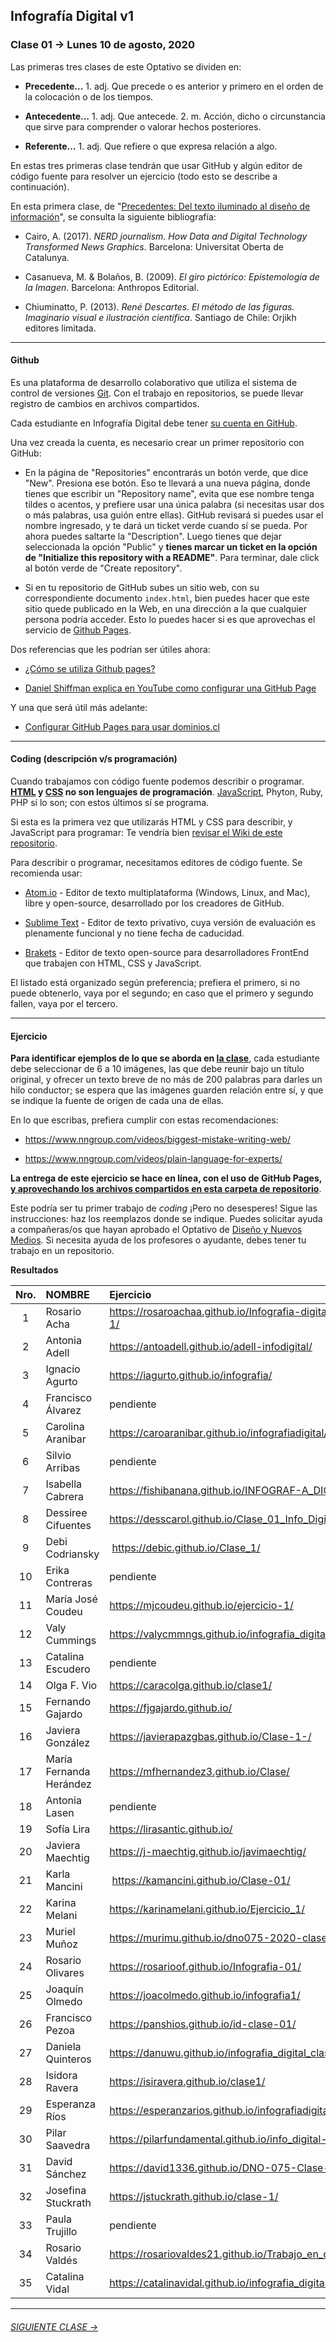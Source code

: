 ## Infografía Digital v1

### Clase 01 → Lunes 10 de agosto, 2020

Las primeras tres clases de este Optativo se dividen en:

- **Precedente…** 1. adj. Que precede o es anterior y primero en el orden de la colocación o de los tiempos.

- **Antecedente…** 1. adj. Que antecede. 2. m. Acción, dicho o circunstancia que sirve para comprender o valorar hechos posteriores.

- **Referente…** 1. adj. Que refiere o que expresa relación a algo.

En estas tres primeras clase tendrán que usar GitHub y algún editor de código fuente para resolver un ejercicio (todo esto se describe a continuación). 

En esta primera clase, de "[Precedentes: Del texto iluminado al diseño de información](https://docs.google.com/presentation/d/1gGNn5sVOf-typMBzqZhuDrdLPLG6oYrA4FqZRVIqcI4/edit?usp=sharing)", se consulta la siguiente bibliografía:
 
- Cairo, A. (2017). *NERD journalism. How Data and Digital Technology Transformed News Graphics*. Barcelona: Universitat Oberta de Catalunya.

- Casanueva, M. & Bolaños, B. (2009). *El giro pictórico: Epistemología de la Imagen*. Barcelona: Anthropos Editorial. 

- Chiuminatto, P. (2013). *René Descartes. El método de las figuras. Imaginario visual e ilustración científica*. Santiago de Chile: Orjikh editores limitada.

- - - - - - - 

#### Github

Es una plataforma de desarrollo colaborativo que utiliza el sistema de control de versiones [Git](https://git-scm.com/). Con el trabajo en repositorios, se puede llevar registro de cambios en archivos compartidos.

Cada estudiante en Infografía Digital debe tener [su cuenta en GitHub](https://github.com/join).

Una vez creada la cuenta, es necesario crear un primer repositorio con GitHub: 

- En la página de "Repositories" encontrarás un botón verde, que dice "New". Presiona ese botón. Eso te llevará a una nueva página, donde tienes que escribir un "Repository name", evita que ese nombre tenga tildes o acentos, y prefiere usar una única palabra (si necesitas usar dos o más palabras, usa guión entre ellas). GitHub revisará si puedes usar el nombre ingresado, y te dará un ticket verde cuando sí se pueda. Por ahora puedes saltarte la "Description". Luego tienes que dejar seleccionada la opción "Public" y **tienes marcar un ticket en la opción de "Initialize this repository with a README"**. Para terminar, dale click al botón verde de "Create repository".

- Si en tu repositorio de GitHub subes un sitio web, con su correspondiente documento `index.html`, bien puedes hacer que este sitio quede publicado en la Web, en una dirección a la que cualquier persona podría acceder. Esto lo puedes hacer si es que aprovechas el servicio de [Github Pages](https://help.github.com/articles/what-is-github-pages/). 

Dos referencias que les podrían ser útiles ahora: 

- [¿Cómo se utiliza Github pages?](https://developer.mozilla.org/es/docs/Learn/Using_Github_pages)

- [Daniel Shiffman explica en YouTube como configurar una GitHub Page](https://youtu.be/bFVtrlyH-kc)

Y una que será útil más adelante: 

- [Configurar GitHub Pages para usar dominios.cl](https://medium.com/@ggerena/configurar-github-pages-para-usar-dominios-cl-13c1a644699f)

- - - - - - - 

#### Coding (descripción v/s programación)

Cuando trabajamos con código fuente podemos describir o programar. **[HTML](https://github.com/profesorfaco/dno075-2020/wiki/HTML) y [CSS](https://github.com/profesorfaco/dno075-2020/wiki/CSS) no son lenguajes de programación**. [JavaScript](https://github.com/profesorfaco/dno075-2020/wiki/JavaScript), Phyton, Ruby, PHP sí lo son; con estos últimos sí se programa.

Si esta es la primera vez que utilizarás HTML y CSS para describir, y JavaScript para programar: Te vendría bien [revisar el Wiki de este repositorio](https://github.com/profesorfaco/dno075-2020/wiki).

Para describir o programar, necesitamos editores de código fuente. Se recomienda usar:  

- [Atom.io](https://atom.io/) - Editor de texto multiplataforma (Windows, Linux, and Mac), libre y open-source, desarrollado por los creadores de GitHub. 

- [Sublime Text](https://www.sublimetext.com/) - Editor de texto privativo, cuya versión de evaluación es plenamente funcional y no tiene fecha de caducidad. 

- [Brakets](http://brackets.io/) - Editor de texto open-source para desarrolladores FrontEnd que trabajen con HTML, CSS y JavaScript.

El listado está organizado según preferencia; prefiera el primero, si no puede obtenerlo, vaya por el segundo; en caso que el primero y segundo fallen, vaya por el tercero.

- - - - - - - 

#### Ejercicio

**Para identificar ejemplos de lo que se aborda en [la clase](https://docs.google.com/presentation/d/1gGNn5sVOf-typMBzqZhuDrdLPLG6oYrA4FqZRVIqcI4/edit?usp=sharing)**, cada estudiante debe seleccionar de 6 a 10 imágenes, las que debe reunir bajo un título original, y ofrecer un texto breve de no más de 200 palabras para darles un hilo conductor; se espera que las imágenes guarden relación entre sí, y que se indique la fuente de origen de cada una de ellas.

En lo que escribas, prefiera cumplir con estas recomendaciones: 

- https://www.nngroup.com/videos/biggest-mistake-writing-web/

- https://www.nngroup.com/videos/plain-language-for-experts/

**La entrega de este ejercicio se hace en línea, con el uso de GitHub Pages, [y aprovechando los archivos compartidos en esta carpeta de repositorio](https://profesorfaco.github.io/dno075-2020/clase-01/)**.

Este podría ser tu primer trabajo de *coding* ¡Pero no desesperes! Sigue las instrucciones: haz los reemplazos donde se indique. Puedes solicitar ayuda a compañeras/os que hayan aprobado el Optativo de [Diseño y Nuevos Medios](https://github.com/profesorfaco/dno037-2020/). Si necesita ayuda de los profesores o ayudante, debes tener tu trabajo en un repositorio.


**Resultados**

| Nro.  | NOMBRE | Ejercicio |
|:-----:|:-------|:--------|
| 1 | Rosario Acha | https://rosaroachaa.github.io/Infografia-digital_clase-1/ |
| 2 | Antonia Adell | https://antoadell.github.io/adell-infodigital/ |
| 3 | Ignacio Agurto | https://iagurto.github.io/infografia/ | 
| 4 | Francisco Álvarez | pendiente |
| 5 | Carolina Aranibar | https://caroaranibar.github.io/infografiadigital/ | 
| 6 | Silvio Arribas | pendiente |
| 7 | Isabella Cabrera | https://fishibanana.github.io/INFOGRAF-A_DIGITAL/ |
| 8 | Dessiree Cifuentes | https://desscarol.github.io/Clase_01_Info_Digital/ |
| 9 | Debi Codriansky | https://debic.github.io/Clase_1/ | 
| 10 | Erika Contreras | pendiente |
| 11 | María José Coudeu | https://mjcoudeu.github.io/ejercicio-1/ |
| 12 | Valy Cummings | https://valycmmngs.github.io/infografia_digital_1/ |
| 13 | Catalina Escudero | pendiente | 
| 14 | Olga F. Vio | https://caracolga.github.io/clase1/ |
| 15 | Fernando Gajardo | https://fjgajardo.github.io/ |
| 16 | Javiera González | https://javierapazgbas.github.io/Clase-1-/ |
| 17 | María Fernanda Herández | https://mfhernandez3.github.io/Clase/ |
| 18 | Antonia Lasen | pendiente |
| 19 | Sofía Lira | https://lirasantic.github.io/ |
| 20 | Javiera Maechtig | https://j-maechtig.github.io/javimaechtig/ |
| 21 | Karla Mancini | https://kamancini.github.io/Clase-01/ |
| 22 | Karina Melani | https://karinamelani.github.io/Ejercicio_1/ |
| 23 | Muriel Muñoz | https://murimu.github.io/dno075-2020-clase-01/ |
| 24 | Rosario Olivares | https://rosarioof.github.io/Infografia-01/ |
| 25 | Joaquín Olmedo | https://joacolmedo.github.io/infografia1/ |
| 26 | Francisco Pezoa | https://panshios.github.io/id-clase-01/ | 
| 27 | Daniela Quinteros | https://danuwu.github.io/infografia_digital_clase1/ |
| 28 | Isidora Ravera | https://isiravera.github.io/clase1/ | 
| 29 | Esperanza Ríos | https://esperanzarios.github.io/infografiadigital/ | 
| 30 | Pilar Saavedra | https://pilarfundamental.github.io/info_digital-1/ |
| 31 | David Sánchez | https://david1336.github.io/DNO-075-Clase-01/ |
| 32 | Josefina Stuckrath | https://jstuckrath.github.io/clase-1/ |
| 33 | Paula Trujillo | pendiente |
| 34 | Rosario Valdés | https://rosariovaldes21.github.io/Trabajo_en_clases_01/ |
| 35 | Catalina Vidal | https://catalinavidal.github.io/infografia_digital_01/ |

- - - - - - - 

###### [SIGUIENTE CLASE →](https://github.com/profesorfaco/dno075-2020/tree/gh-pages/clase-02)
